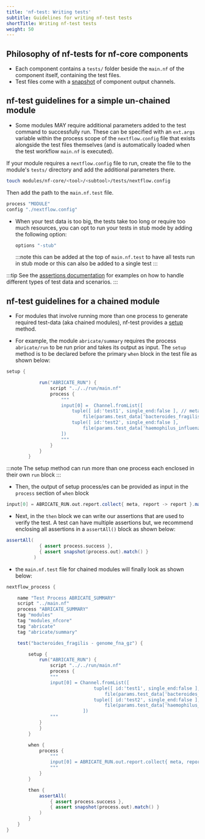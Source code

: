 ```yaml
---
title: 'nf-test: Writing tests'
subtitle: Guidelines for writing nf-test tests
shortTitle: Writing nf-test tests
weight: 50
---
```


## Philosophy of nf-tests for nf-core components

- Each component contains a `tests/` folder beside the `main.nf` of the component itself, containing the test files.
- Test files come with a [snapshot](https://code.askimed.com/nf-test/docs/assertions/snapshots/) of component output channels.

## nf-test guidelines for a simple un-chained module

- Some modules MAY require additional parameters added to the test command to successfully run. These can be specified with an `ext.args` variable within the process scope of the `nextflow.config` file that exists alongside the test files themselves (and is automatically loaded when the test workflow `main.nf` is executed).

If your module requires a `nextflow.config` file to run, create the file to the module's `tests/` directory and add the additional parameters there.

```bash
touch modules/nf-core/<tool>/<subtool>/tests/nextflow.config
```

Then add the path to the `main.nf.test` file.

```groovy title="main.nf.test"
process "MODULE"
config "./nextflow.config"
```

- When your test data is too big, the tests take too long or require too much resources, you can opt to run your tests in stub mode by adding the following option:

  ```groovy title="main.nf.test"
  options "-stub"
  ```

  :::note
  this can be added at the top of `main.nf.test` to have all tests run in stub mode or this can also be added to a single test
  :::

:::tip
See the [assertions documentation](/docs/contributing/nf-test/assertions) for examples on how to handle different types of test data and scenarios.
:::

## nf-test guidelines for a chained module

- For modules that involve running more than one process to generate required test-data (aka chained modules), nf-test provides a [setup](https://code.askimed.com/nf-test/docs/testcases/setup/) method.

- For example, the module `abricate/summary` requires the process `abricate/run` to be run prior and takes its output as input. The `setup` method is to be declared before the primary `when` block in the test file as shown below:

```groovy title="main.nf.test"
setup {

            run("ABRICATE_RUN") {
                script "../../run/main.nf"
                process {
                    """
                    input[0] =  Channel.fromList([
                        tuple([ id:'test1', single_end:false ], // meta map
                            file(params.test_data['bacteroides_fragilis']['genome']['genome_fna_gz'], checkIfExists: true)),
                        tuple([ id:'test2', single_end:false ],
                            file(params.test_data['haemophilus_influenzae']['genome']['genome_fna_gz'], checkIfExists: true))
                    ])
                    """
                }
            }
        }
```

:::note
The setup method can run more than one process each enclosed in their own `run` block
:::

- Then, the output of setup process/es can be provided as input in the `process` section of `when` block

```groovy title="main.nf.test"
input[0] = ABRICATE_RUN.out.report.collect{ meta, report -> report }.map{ report -> [[ id: 'test_summary'], report]}
```

- Next, in the `then` block we can write our assertions that are used to verify the test. A test can have multiple assertions but, we recommend enclosing all assertions in a `assertAll()` block as shown below:

```groovy title="main.nf.test"
assertAll(
            { assert process.success },
            { assert snapshot(process.out).match() }
          )
```

- the `main.nf.test` file for chained modules will finally look as shown below:

```groovy title="main.nf.test"
nextflow_process {

    name "Test Process ABRICATE_SUMMARY"
    script "../main.nf"
    process "ABRICATE_SUMMARY"
    tag "modules"
    tag "modules_nfcore"
    tag "abricate"
    tag "abricate/summary"

    test("bacteroides_fragilis - genome_fna_gz") {

        setup {
            run("ABRICATE_RUN") {
                script "../../run/main.nf"
                process {
                """
                input[0] = Channel.fromList([
                                tuple([ id:'test1', single_end:false ], // meta map
                                    file(params.test_data['bacteroides_fragilis']['genome']['genome_fna_gz'], checkIfExists: true)),
                                tuple([ id:'test2', single_end:false ],
                                    file(params.test_data['haemophilus_influenzae']['genome']['genome_fna_gz'], checkIfExists: true))
                            ])
                """
            }
            }
        }

        when {
            process {
                """
                input[0] = ABRICATE_RUN.out.report.collect{ meta, report -> report }.map{ report -> [[ id: 'test_summary'], report]}
                """
            }
        }

        then {
            assertAll(
                { assert process.success },
                { assert snapshot(process.out).match() }
            )
        }
    }
}
```
